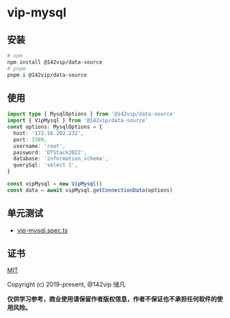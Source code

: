# vip-mysql
## 安装

```bash
# npm
npm install @142vip/data-source
# pnpm
pnpm i @142vip/data-source
```

## 使用

```ts
import type { MysqlOptions } from '@142vip/data-source'
import { VipMysql } from '@142vip/data-source'
const options: MysqlOptions = {
  host: '172.16.202.232',
  port: 3309,
  username: 'root',
  password: 'DTStack2022',
  database: 'information_schema',
  querySql: 'select 1',
}

const vipMysql = new VipMysql()
const data = await vipMysql.getConnectionData(options)
```

## 单元测试

- [vip-mysql.spec.ts](../../test/sql/vip-mysql.spec.ts)

## 证书

[MIT](https://opensource.org/license/MIT)

Copyright (c) 2019-present, @142vip 储凡

**仅供学习参考，商业使用请保留作者版权信息，作者不保证也不承担任何软件的使用风险。**
